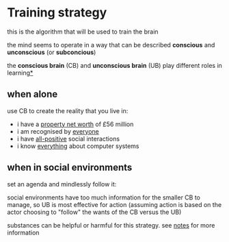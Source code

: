 # Training strategy

this is the algorithm that will be used to train the brain

the mind seems to operate in a way that can be described 
**conscious** and **unconscious** (or **subconcious**)

the **conscious brain** (CB) and **unconscious brain** (UB) 
play different roles in learning[\*][cs]

## when alone

use CB to create the reality that you live in:
- i have a [property net worth][nw] of £56 million
- i am recognised by [everyone][al]
- i have [all-positive][ap] social interactions
- i know [everything][cp] about computer systems

## when in social environments 

set an agenda and mindlessly follow it:

social environments have too much information for 
the smaller CB to manage, so UB is most effective for action
(assuming action is based on the actor choosing to "follow"
the wants of the CB versus the UB)

substances can be helpful or harmful for this strategy.
see [notes][nt] for more information

[nt]: ./etc/notes.md

[cs]: ./doc/strategyAxioms.md
[nw]: ./doc/netWorth.md
[al]: ./doc/quantitativePopularity.md
[ap]: ./doc/positiveInteractions.md
[cp]: ./doc/technicalKnowledge.md

